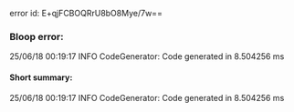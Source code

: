 error id: E+qjFCBOQRrU8bO8Mye/7w==
### Bloop error:

25/06/18 00:19:17 INFO CodeGenerator: Code generated in 8.504256 ms
#### Short summary: 

25/06/18 00:19:17 INFO CodeGenerator: Code generated in 8.504256 ms